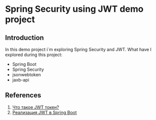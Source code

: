 # Spring Security using JWT demo project

## Introduction
In this demo project i`m exploring Spring Security and JWT.
What have I explored during this project:
* Spring Boot
* Spring Security
* jsonwebtoken
* jaxb-api

## References
1. [Что такое JWT токен?](https://struchkov.dev/blog/ru/what-is-jwt/)</br>
2. [Реализация JWT в Spring Boot](https://struchkov.dev/blog/ru/jwt-implementation-in-spring/)</br>
